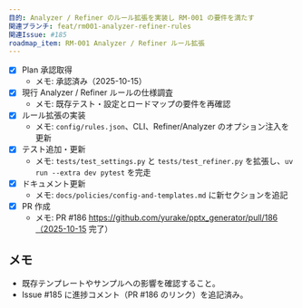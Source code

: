 ```yaml
---
目的: Analyzer / Refiner のルール拡張を実装し RM-001 の要件を満たす
関連ブランチ: feat/rm001-analyzer-refiner-rules
関連Issue: #185
roadmap_item: RM-001 Analyzer / Refiner ルール拡張
---
```


- [x] Plan 承認取得
  - メモ: 承認済み（2025-10-15）
- [x] 現行 Analyzer / Refiner ルールの仕様調査
  - メモ: 既存テスト・設定とロードマップの要件を再確認
- [x] ルール拡張の実装
  - メモ: `config/rules.json`、CLI、Refiner/Analyzer のオプション注入を更新
- [x] テスト追加・更新
  - メモ: `tests/test_settings.py` と `tests/test_refiner.py` を拡張し、`uv run --extra dev pytest` を完走
- [x] ドキュメント更新
  - メモ: `docs/policies/config-and-templates.md` に新セクションを追記
- [x] PR 作成
  - メモ: PR #186 https://github.com/yurake/pptx_generator/pull/186（2025-10-15 完了）

## メモ
- 既存テンプレートやサンプルへの影響を確認すること。
- Issue #185 に進捗コメント（PR #186 のリンク）を追記済み。
